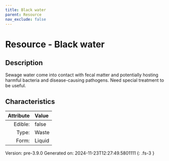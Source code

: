 ```yaml
---
title: Black water
parent: Resource
nav_exclude: false
---
```

# Resource - Black water

## Description
Sewage water come into contact with fecal matter and potentially hosting harmful bacteria and disease-causing pathogens.&#10;&#9;&#9;Need special treatment to be useful.

## Characteristics

| Attribute      | Value |
|--------:|:------|
|Edible:|false|
|Type:|Waste|
|Form:|Liquid|
 



    

Version: pre-3.9.0 Generated on: 2024-11-23T12:27:49.5801111
{: .fs-3 }
